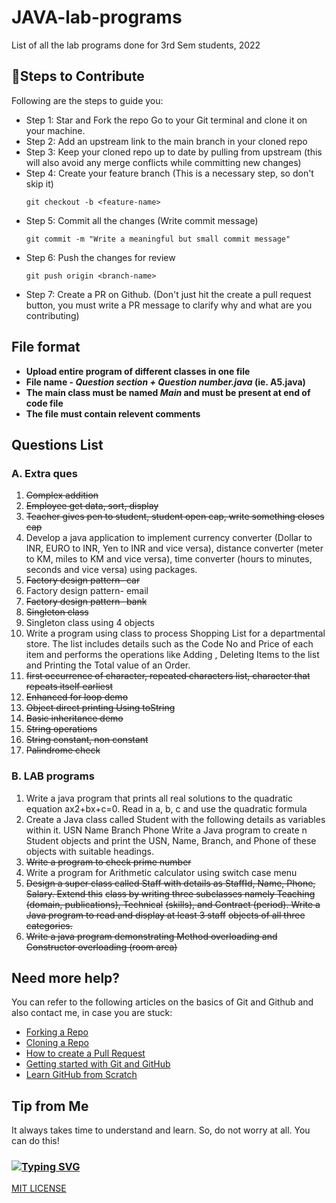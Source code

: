 # JAVA-lab-programs
List of all the lab programs done for 3rd Sem students, 2022

## 🔖Steps to Contribute

Following are the steps to guide you:
* Step 1: Star and Fork the repo Go to your Git terminal and clone it on your machine.
* Step 2: Add an upstream link to the main branch in your cloned repo
* Step 3: Keep your cloned repo up to date by pulling from upstream (this will also avoid any merge conflicts while committing new changes)
* Step 4: Create your feature branch (This is a necessary step, so don't skip it)
    ```
    git checkout -b <feature-name>
    ```
* Step 5: Commit all the changes (Write commit message)
    ```
    git commit -m "Write a meaningful but small commit message"
    ```
* Step 6: Push the changes for review
    ```
    git push origin <branch-name>
    ```
* Step 7: Create a PR on Github. (Don't just hit the create a pull request button, you must write a PR message to clarify why and what are you contributing)

## File format
* **Upload entire program of different classes in one file** 
* **File name - _Question section + Question number.java_ (ie. A5.java)** 
* **The main class must be named _Main_ and must be present at end of code file**
* **The file must contain relevent comments**

## Questions List

### A. Extra ques
1. ~~Complex addition~~
2. ~~Employee get data, sort, display~~
3. ~~Teacher gives pen to student, student open cap, write something closes cap~~
4. Develop a java application to implement currency converter (Dollar to INR, EURO
to INR, Yen to INR and vice versa), distance converter (meter to KM, miles to KM
and vice versa), time converter (hours to minutes, seconds and vice versa) using
packages.
5. ~~Factory design pattern- car~~ 
6. Factory design pattern- email
7. ~~Factory design pattern- bank~~
8. ~~Singleton class~~ 
9. Singleton class using 4 objects
10. Write a program using class to process Shopping List for a departmental store. The list includes details such as the Code No and Price of each item and performs the operations like Adding , Deleting Items to the list and Printing the Total value of an Order.
11. ~~first occurrence of character, repeated characters list, character that repeats itself earliest~~
12. ~~Enhanced for loop demo~~
13. ~~Object direct printing Using toString~~
14. ~~Basic inheritance demo~~
15. ~~String operations~~
16. ~~String constant, non constant~~
17. ~~Palindrome check~~

### B. LAB programs
1. Write a java program that prints all real solutions to the quadratic equation
ax2+bx+c=0. Read in a, b, c and use the quadratic formula
2. Create a Java class called Student with the following details as variables within it.
USN
Name
Branch
Phone
Write a Java program to create n Student objects and print the USN, Name, Branch, and
Phone of these objects with suitable headings.
3. ~~Write a program to check prime number~~
4. Write a program for Arithmetic calculator using switch case menu
5. ~~Design a super class called Staff with details as StaffId, Name, Phone, Salary. Extend this~~
~~class by writing three subclasses namely Teaching (domain, publications), Technical~~
~~(skills), and Contract (period). Write a Java program to read and display at least 3 staff~~
~~objects of all three categories.~~
6. ~~Write a java program demonstrating Method overloading and Constructor
overloading (room area)~~

## Need more help?

You can refer to the following articles on the basics of Git and Github and also contact me, in case you are stuck:
- [Forking a Repo](https://help.github.com/en/github/getting-started-with-github/fork-a-repo)
- [Cloning a Repo](https://help.github.com/en/desktop/contributing-to-projects/creating-an-issue-or-pull-request)
- [How to create a Pull Request](https://opensource.com/article/19/7/create-pull-request-github)
- [Getting started with Git and GitHub](https://towardsdatascience.com/getting-started-with-git-and-github-6fcd0f2d4ac6)
- [Learn GitHub from Scratch](https://lab.github.com/githubtraining/introduction-to-github)

## Tip from Me
It always takes time to understand and learn. So, do not worry at all. You can do this!

### [![Typing SVG](https://readme-typing-svg.herokuapp.com/?lines=Happy+contributing!;&size=30)](https://git.io/typing-svg)

[MIT LICENSE](LICENSE)
